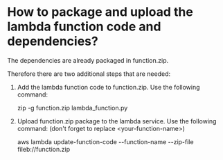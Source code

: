 # How to package and upload the lambda function code and dependencies?

The dependencies are already packaged in function.zip.

Therefore there are two additional steps that are needed:

1. Add the lambda function code to function.zip. Use the following command:

   zip -g function.zip lambda_function.py
   
2. Upload function.zip package to the lambda service. Use the following command: (don't forget to replace \<your-function-name\>)

   aws lambda update-function-code --function-name <your-function-name> --zip-file fileb://function.zip
